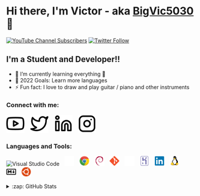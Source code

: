 # Hi there, I'm Victor - aka [BigVic5030][youtube] 👋 

[![YouTube Channel Subscribers](https://img.shields.io/youtube/channel/subscribers/UCl-kp7DBD2Q5l6WEYrb2_OQ?logo=youtube&logoColor=red&style=for-the-badge)][youtube]
[![Twitter Follow](https://img.shields.io/twitter/follow/Dr_Balders?color=1DA1F2&logo=twitter&style=for-the-badge)](https://twitter.com/intent/follow?original_referer=https%3A%2F%2Fgithub.com%2FcodeSTACKr&screen_name=Dr_Balders)



## I'm a Student and  Developer!!

- 🌱 I’m currently learning everything 🤣
- 🥅 2022 Goals: Learn more languages
- ⚡ Fun fact: I love to draw and play guitar / piano and other instruments

### Connect with me:

[![website](./img/youtube-light.svg)](https://www.youtube.com/channel/UCl-kp7DBD2Q5l6WEYrb2_OQ)
&nbsp;&nbsp;
[![website](./img/twitter-light.svg)](https://twitter.com/Dr_Balders)
&nbsp;&nbsp;
[![website](./img/linkedin-light.svg)](https://linkedin.com/in/codeSTACKr#gh-light-mode-only)
&nbsp;&nbsp;
[![website](./img/instagram-light.svg)](https://instagram.com/codeSTACKr#gh-light-mode-only)

### Languages and Tools:
<p align="left">
<img alt="Visual Studio Code" width="26px" src="https://cdn.jsdelivr.net/gh/devicons/devicon/icons/vscode/vscode-original.svg" style="padding-right:10px;" />

<img alt="Bash" width="26px" src="img/terminal-dark.svg" style="padding-right:10px;" />

<img alt="Chrome" width="26px" src="https://raw.githubusercontent.com/devicons/devicon/2ae2a900d2f041da66e950e4d48052658d850630/icons/chrome/chrome-original.svg" style="padding-right:10px;" />

<img alt="Debian" width="26px" src="https://raw.githubusercontent.com/devicons/devicon/2ae2a900d2f041da66e950e4d48052658d850630/icons/debian/debian-original.svg" style="padding-right:10px;" />

<img alt="Git" width="26px" src="https://raw.githubusercontent.com/devicons/devicon/2ae2a900d2f041da66e950e4d48052658d850630/icons/git/git-original.svg" style="padding-right:10px;" />

<img alt="GitHub" width="26px" src="img/github-dark.svg" style="padding-right:10px;" />

<img alt="Heroku" width="26px" src="https://raw.githubusercontent.com/devicons/devicon/2ae2a900d2f041da66e950e4d48052658d850630/icons/heroku/heroku-original.svg" style="padding-right:10px;" />

<img alt="LinkedIn" width="26px" src="https://raw.githubusercontent.com/devicons/devicon/2ae2a900d2f041da66e950e4d48052658d850630/icons/linkedin/linkedin-original.svg" style="padding-right:10px;" />

<img alt="Linux" width="26px" src="https://raw.githubusercontent.com/devicons/devicon/2ae2a900d2f041da66e950e4d48052658d850630/icons/linux/linux-original.svg" style="padding-right:10px;" />

<img alt="MarkDown" width="26px" src="https://raw.githubusercontent.com/devicons/devicon/2ae2a900d2f041da66e950e4d48052658d850630/icons/markdown/markdown-original.svg" style="padding-right:10px;" />

<img alt="Ubuntu" width="26px" src="https://raw.githubusercontent.com/devicons/devicon/2ae2a900d2f041da66e950e4d48052658d850630/icons/ubuntu/ubuntu-plain.svg" style="padding-right:10px;" />

</p>


<details>
  <summary>:zap: GitHub Stats</summary>

  <img align="left" alt="Vbalder7's GitHub Stats" src="https://github-readme-stats.vercel.app/api?username=Vbalder7&show_icons=true&hide_border=false&title_color=ff652f&icon_color=FFE400&bg_color=09131B&text_color=ffffff&border_color=0c1a25" />

</details>

[twitter]: https://twitter.com/Dr_Balders
[youtube]: https://www.youtube.com/channel/UCl-kp7DBD2Q5l6WEYrb2_OQ
[instagram]: https://www.instagram.com/victorbalderas1/
[linkedin]: www.linkedin.com/in/victor-balderas
